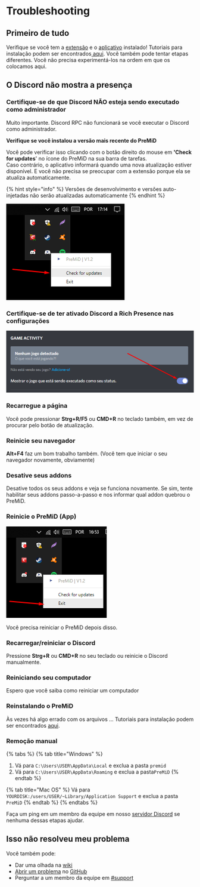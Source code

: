 # Troubleshooting

## Primeiro de tudo

Verifique se você tem a [extensão](https://github.com/PreMiD/PreMiD/wiki/Installation#extension) e o [aplicativo](https://github.com/PreMiD/PreMiD/wiki/Installation#application) instalado! Tutoriais para instalação podem ser encontrados[ aqui](https://github.com/PreMiD/PreMiD/wiki/Installation). Você também pode tentar etapas diferentes. Você não precisa experimentá-los na ordem em que os colocamos aqui.

## O Discord não mostra a presença

### Certifique-se de que Discord NÃO esteja sendo executado  como administrador

Muito importante. Discord RPC não funcionará se você executar o Discord como administrador.

**Verifique se você instalou a versão mais recente do PreMiD**

Você pode verificar isso clicando com o botão direito do mouse em **'Check for updates**' no ícone do PreMiD na sua barra de tarefas.  
Caso contrário, o aplicativo informará quando uma nova atualização estiver disponível. E você não precisa se preocupar com a extensão porque ela se atualiza automaticamente.

{% hint style="info" %}
Versões de desenvolvimento e versões auto-injetadas não serão atualizadas automaticamente
{% endhint %}

![Barra de tarefas do Windows](../.gitbook/assets/undefined%20%283%29.png)

### Certifique-se de ter ativado Discord a Rich Presence nas configurações

![Game Activity](../.gitbook/assets/undefined%20%282%29.png)

### Recarregue a página

Você pode pressionar **Strg+R/F5** ou **CMD+R** no teclado também, em vez de procurar pelo botão de atualização.

### Reinicie seu navegador

**Alt+F4** faz um bom trabalho também. \(Você tem que iniciar o seu navegador novamente, obviamente\)

### Desative seus addons

Desative todos os seus addons e veja se funciona novamente. Se sim, tente habilitar seus addons passo-a-passo e nos informar qual addon quebrou o PreMiD.

### Reinicie o PreMiD \(App\)

![Barra de tarefas do Windows](../.gitbook/assets/undefined.png)

Você precisa reiniciar o PreMiD depois disso.

### Recarregar/reiniciar o Discord

Pressione **Strg+R** ou **CMD+R** no seu teclado ou reinicie o Discord manualmente.

### Reiniciando seu computador

Espero que você saiba como reiniciar um computador

### Reinstalando o PreMiD

Às vezes há algo errado com os arquivos ... Tutoriais para instalação podem ser encontrados [aqui](https://github.com/PreMiD/PreMiD/wiki/Installation).

### Remoção manual

{% tabs %}
{% tab title="Windows" %}
1. Vá para `C:\Users\USER\AppData\Local` e exclua a pasta `premid`
2. Vá para `C:\Users\USER\AppData\Roaming` e exclua a pasta`PreMiD`
{% endtab %}

{% tab title="Mac OS" %}
Vá para `YOURDISK:/users/USER/~Library/Application Support` e exclua a pasta `PreMiD`
{% endtab %}
{% endtabs %}

Faça um ping em um membro da equipe em nosso [servidor Discord](https://discord.gg/WvfVZ8T) se nenhuma dessas etapas ajudar. 

## Isso não resolveu meu problema

Você também pode:

* Dar uma olhada na [wiki](https://github.com/PreMiD/PreMiD/wiki)
* [Abrir um problema](https://github.com/PreMiD/PreMiD/issues/new/choose) no [GitHub](https://github.com/PreMiD/PreMiD)
* Perguntar a um membro da equipe em [\#support](https://discord.gg/WvfVZ8T)

  


